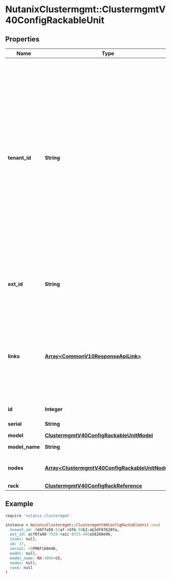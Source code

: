 # NutanixClustermgmt::ClustermgmtV40ConfigRackableUnit

## Properties

| Name | Type | Description | Notes |
| ---- | ---- | ----------- | ----- |
| **tenant_id** | **String** | A globally unique identifier that represents the tenant that owns this entity. The system automatically assigns it, and it and is immutable from an API consumer perspective (some use cases may cause this Id to change - For instance, a use case may require the transfer of ownership of the entity, but these cases are handled automatically on the server).  | [optional][readonly] |
| **ext_id** | **String** | A globally unique identifier of an instance that is suitable for external consumption.  | [optional][readonly] |
| **links** | [**Array&lt;CommonV10ResponseApiLink&gt;**](CommonV10ResponseApiLink.md) | A HATEOAS style link for the response.  Each link contains a user-friendly name identifying the link and an address for retrieving the particular resource.  | [optional][readonly] |
| **id** | **Integer** | Rackable unit Id. | [optional] |
| **serial** | **String** | Rackable unit serial name. | [optional] |
| **model** | [**ClustermgmtV40ConfigRackableUnitModel**](ClustermgmtV40ConfigRackableUnitModel.md) |  | [optional] |
| **model_name** | **String** | Rackable unit model name. | [optional] |
| **nodes** | [**Array&lt;ClustermgmtV40ConfigRackableUnitNode&gt;**](ClustermgmtV40ConfigRackableUnitNode.md) | List of node information registered to the block. | [optional] |
| **rack** | [**ClustermgmtV40ConfigRackReference**](ClustermgmtV40ConfigRackReference.md) |  | [optional] |

## Example

```ruby
require 'nutanix_clustermgmt'

instance = NutanixClustermgmt::ClustermgmtV40ConfigRackableUnit.new(
  tenant_id: 9d4ffa56-91af-4dfb-99b2-ab3df07628fa,
  ext_id: acf0fa40-7920-4a1c-8555-445a56268e96,
  links: null,
  id: 37,
  serial: 19FM6F160446,
  model: null,
  model_name: NX-3060-G5,
  nodes: null,
  rack: null
)
```

